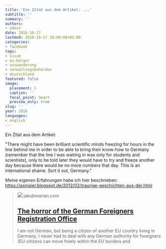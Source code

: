 ```yaml
---
title: 'Ein Zitat aus dem Artikel: ...'
subtitle: ''
summary: ''
authors:
- admin
date: 2016-10-17
lastmod: 2016-10-17 18:00:08+02:00
categories:
- facebook
tags:
- visum
- eu-bürger
- auswanderung
- verwaltungsbehörden
- deutschland
featured: false
image:
  placement: 1
  caption: ''
  focal_point: Smart
  preview_only: true
slug: ''
year: 2016
languages:
- english
---
```


Ein Zitat aus dem Artikel:

"There might have been brilliant scientific minds freezing for hours in the line behind me in order to be able to bring their know-how to Germany (remember that the line I was waiting in was only for students and scientists), only to be told later they would have to try and freeze another day because there would be no more numbers that day. This is an international shame. Sort it out, Germany."

Meine eigenen Erfahrungen habe ich hier beschrieben: 
https://asmaier.blogspot.de/2012/02/traurige-geschichten-aus-der.html﻿
> [![](http://jakubmarian.com/wp-content/uploads/2014/11/queue-building.jpg)](https://jakubmarian.com/the-horror-of-the-german-foreigners-registration-office/)
> jakubmarian.com
> ## [The horror of the German Foreigners Registration Office](https://jakubmarian.com/the-horror-of-the-german-foreigners-registration-office/)
>
>I am not German, but being a citizen of another EU country living in Germany, I never had to deal with any German authority for foreigners (EU citizens can move freely within the EU borders and